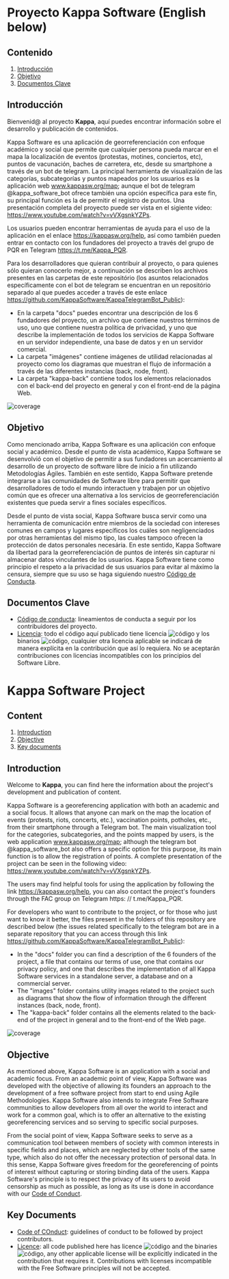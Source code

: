 # Proyecto Kappa Software (English below)

## Contenido

1. [Introducción](#Introducción)
2. [Objetivo](#Objetivo)
3. [Documentos Clave](#Documentos_Clave)

## Introducción <a name = "Introducción"></a>

Bienvenid@ al proyecto **Kappa**, aquí puedes encontrar información sobre el desarrollo y publicación de contenidos. 

Kappa Software es una aplicación de georreferenciación con enfoque académico y social que permite que cualquier persona pueda marcar en el mapa la localización de eventos (protestas, motines, conciertos, etc), puntos de vacunación, baches de carretera, etc, desde su smartphone a través de un bot de telegram. La principal herramienta de visualizaión de las categorías, subcategorías y puntos mapeados por los usuarios es la aplicación web www.kappasw.org/map; aunque el bot de telegram @kappa_software_bot ofrece también una opción específica para este fin, su principal función es la de permitir el registro de puntos. Una presentación completa del proyecto puede ser vista en el sigiente video: https://www.youtube.com/watch?v=vVXgsnkYZPs.

Los usuarios pueden encontrar herramientas de ayuda para el uso de la aplicación en el enlace https://kappasw.org/help, así como también pueden entrar en contacto con los fundadores del proyecto a través del grupo de PQR en Telegram https://t.me/Kappa_PQR.

Para los desarrolladores que quieran contribuir al proyecto, o para quienes sólo quieran conocerlo mejor, a continuación se describen los archivos presentes en las carpetas de este repositório (los asuntos relacionados específicamente con el bot de telegram se encuentran en un repositório separado al que puedes acceder a través de este enlace https://github.com/KappaSoftware/KappaTelegramBot_Public):

- En la carpeta "docs" puedes encontrar una descripción de los 6 fundadores del proyecto, un archivo que contiene nuestros términos de uso, uno que contiene nuestra política de privacidad, y uno que describe la implementación de todos los servicios de Kappa Software en un servidor independiente, una base de datos y en un servidor comercial.
- La carpeta "imágenes" contiene imágenes de utilidad relacionadas al proyecto como los diagramas que muestran el flujo de información a través de las diferentes instancias (back, node, front).
- La carpeta "kappa-back" contiene todos los elementos relacionados con el back-end del proyecto en general y con el front-end de la página Web.


![coverage](https://img.shields.io/badge/estado-100%25-blue?style=for-the-badge)

## Objetivo
Como mencionado arriba, Kappa Software es una aplicación con enfoque social y académico. Desde el punto de vista académico, Kappa Software se desenvolvió con el objetivo de permitir a sus fundadores un acercamiento al desarrollo de un proyecto de software libre de inicio a fin utilizando Metodologías Ágiles. También en este sentido, Kappa Software pretende integrarse a las comunidades de Software libre para permitir que desarrolladores de todo el mundo interactuen y trabajen por un objetivo común que es ofrecer una alternativa a los servicios de georreferenciación existentes que pueda servir a fines sociales específicos. 

Desde el punto de vista social, Kappa Software busca servir como una herramienta de comunicación entre miembros de la sociedad con intereses comunes en campos y lugares específicos los cuáles son negligenciados por otras herramientas del mismo tipo, las cuales tampoco ofrecen la protección de datos personales necesária. En este sentido, Kappa Software da libertad para la georreferenciación de puntos de interés sin capturar ni almacenar datos vinculantes de los usuarios. Kappa Software tiene como principio el respeto a la privacidad de sus usuarios para evitar al máximo la censura, siempre que su uso se haga siguiendo nuestro [Código de Conducta][1].


## Documentos Clave <a name = "Documentos_Clave"></a>
- [Código de conducta][1]: lineamientos de conducta a seguir por los contribuidores del proyecto.
- [Licencia][2]: todo el código aquí publicado tiene licencia ![código](https://img.shields.io/badge/code-Affero%20GPL%20v3-lima?style=flat-square) y los binarios ![código](https://img.shields.io/badge/code-MIT-lima?style=flat-square), cualquier otra licencia aplicable se indicará de manera explícita en la contribución que así lo requiera. No se aceptarán contribuciones con licencias incompatibles con los principios del Software Libre.


# Kappa Software Project

## Content

1. [Introduction](#Introduction)
2. [Objective](#Objective)
3. [Key documents](#Key_documents)

## Introduction <a name = "Introduction"></a>

Welcome to **Kappa**, you can find here the information about the project's development and publication of content.

Kappa Software is a georeferencing application with both an academic and a social focus. It allows that anyone can mark on the map the location of events (protests, riots, concerts, etc.), vaccination points, potholes, etc., from their smartphone through a Telegram bot. The main visualization tool for the categories, subcategories, and the points mapped by users, is the web application www.kappasw.org/map; although the telegram bot @kappa_software_bot also offers a specific option for this purpose, its main function is to allow the registration of points. A complete presentation of the project can be seen in the following video: https://www.youtube.com/watch?v=vVXgsnkYZPs.

The users may find helpful tools for using the application by following the link https://kappasw.org/help, you can also contact the project's founders through the FAC group on Telegram https: // t.me/Kappa_PQR.

For developers who want to contribute to the project, or for those who just want to know it better, the files present in the folders of this repository are described below (the issues related specifically to the telegram bot are in a separate repository that you can access through this link https://github.com/KappaSoftware/KappaTelegramBot_Public):

- In the "docs" folder you can find a description of the 6 founders of the project, a file that contains our terms of use, one that contains our privacy policy, and one that describes the implementation of all Kappa Software services in a standalone server, a database and on a commercial server.
- The "images" folder contains utility images related to the project such as diagrams that show the flow of information through the different instances (back, node, front).
- The "kappa-back" folder contains all the elements related to the back-end of the project in general and to the front-end of the Web page.

![coverage](https://img.shields.io/badge/estado-100%25-blue?style=for-the-badge)

## Objective

As mentioned above, Kappa Software is an application with a social and academic focus. From an academic point of view, Kappa Software was developed with the objective of allowing its founders an approach to the development of a free software project from start to end using Agile Methodologies. Kappa Software also intends to integrate Free Software communities to allow developers from all over the world to interact and work for a common goal, which is to offer an alternative to the existing georeferencing services and so serving to specific social purposes.

From the social point of view, Kappa Software seeks to serve as a communication tool between members of society with common interests in specific fields and places, which are neglected by other tools of the same type, which also do not offer the necessary protection of personal data. In this sense, Kappa Software gives freedom for the georeferencing of points of interest without capturing or storing binding data of the users. Kappa Software's principle is to respect the privacy of its users to avoid censorship as much as possible, as long as its use is done in accordance with our [Code of Conduct][1].

## Key Documents <a name = "Key_documents"></a>
- [Code of COnduct][1]: guidelines of conduct to be followed by project contributors.
- [Licence][2]: all code published here has licence ![código](https://img.shields.io/badge/code-Affero%20GPL%20v3-lima?style=flat-square) and the binaries ![código](https://img.shields.io/badge/code-MIT-lima?style=flat-square), any other applicable license will be explicitly indicated in the contribution that requires it. Contributions with licenses incompatible with the Free Software principles will not be accepted.

[1]: https://github.com/KappaSoftware/KappaSoftware/blob/main/CODE_OF_CONDUCT.md
[2]: https://github.com/KappaSoftware/KappaSoftware/blob/main/LICENSE
